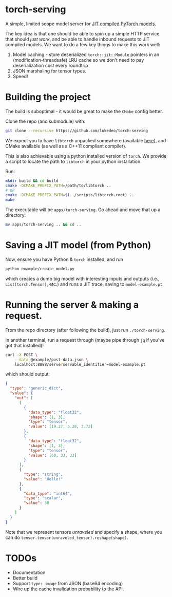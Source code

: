 # torch-serving

A simple, limited scope model server for [JIT compiled PyTorch models](https://pytorch.org/docs/stable/jit.html).

The key idea is that one should be able to spin up a simple HTTP service that should *just work*, and be able to handle inbound requests to JIT compiled models. We want to do a few key things to make this work well:

1. Model caching - store deserialized `torch::jit::Module` pointers in an (modification-threadsafe) LRU cache so we don't need to pay deserialization cost every roundtrip
2. JSON marshaling for tensor types.
3. Speed!

# Building the project

The build is suboptimal - it would be great to make the `CMake` config better. 

Clone the repo (and submodule) with:

```bash
git clone --recursive https://github.com/lukedeo/torch-serving
```

We expect you to have `libtorch` unpacked somewhere (available [here](https://download.pytorch.org/libtorch/nightly/cpu/libtorch-macos-latest.zip)), and CMake available (as well as a C++11 compliant compiler).

This is also achievable using a python installed version of `torch`. We provide a script to locate the path to `libtorch` in your python installation.

Run:

```bash
mkdir build && cd build
cmake -DCMAKE_PREFIX_PATH=/path/to/libtorch ..
# OR
cmake -DCMAKE_PREFIX_PATH=$(../scripts/libtorch-root) ..
make
```

The executable will be `apps/torch-serving`. Go ahead and move that up a directory:

```bash
mv apps/torch-serving .. && cd ..
```

# Saving a JIT model (from Python)

Now, ensure you have Python & `torch` installed, and run


```bash
python example/create_model.py
```

which creates a dumb big model with interesting inputs and outputs (i.e., `List[torch.Tensor]`, etc.) and runs a JIT trace, saving to `model-example.pt`.


# Running the server & making a request.

From the repo directory (after following the build), just run `./torch-serving`.

In another terminal, run a request through (maybe pipe through `jq` if you've got that installed)!

```bash
curl -X POST \
    --data @example/post-data.json \
    localhost:8888/serve?servable_identifier=model-example.pt
```

which should output:

```json
{
  "type": "generic_dict",
  "value": {
    "out": [
      [
        {
          "data_type": "float32",
          "shape": [1, 3],
          "type": "tensor",
          "value": [19.27, 5.28, 3.72]
        },
        {
          "data_type": "float32",
          "shape": [1, 3],
          "type": "tensor",
          "value": [60, 33, 33]
        }
      ],
      {
        "type": "string",
        "value": "Hello!"
      },
      {
        "data_type": "int64",
        "type": "scalar",
        "value": 30
      }
    ]
  }
}
```

Note that we represent tensors *unraveled* and specify a shape, where you can do `tensor.tensor(unraveled_tensor).reshape(shape)`.


# TODOs

* Documentation
* Better build
* Support `type: image`  from JSON (base64 encoding)
* Wire up the cache invalidation probability to the API.
